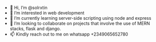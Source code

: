 - 👋 Hi, I’m @solrxtin
- 👀 I’m interested in web development 
- 🌱 I’m currently learning server-side scripting using node and express
- 💞️ I’m looking to collaborate on projects that involve the use of MERN stacks, flask and django.
- 📫 Kindly reach out to me on whatsapp +2349065652780

<!---
solrxtin/solrxtin is a ✨ special ✨ repository because its `README.md` (this file) appears on your GitHub profile.
You can click the Preview link to take a look at your changes.
--->
